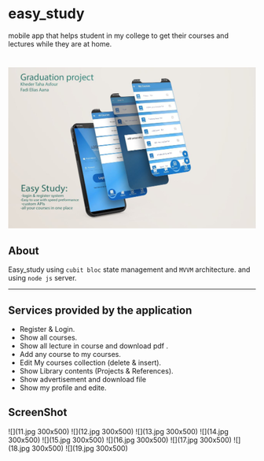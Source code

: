# easy_study
mobile app that helps student in my college to get their courses and lectures while they are at home.
#
![p](p.jpg)

## About
Easy_study using `cubit bloc` state management and `MVVM` architecture.
and using `node js` server.
  - - - -
## Services provided by the application
* Register & Login.
* Show all courses.
* Show all lecture in course and download pdf .
* Add any course to my courses.
* Edit My courses collection (delete & insert).
* Show Library contents (Projects & References).
* Show advertisement and download file 
* Show my profile and edite.

## ScreenShot
![](11.jpg 300x500)
![](12.jpg 300x500)
![](13.jpg 300x500)
![](14.jpg 300x500)
![](15.jpg 300x500)
![](16.jpg 300x500)
![](17.jpg 300x500)
![](18.jpg 300x500)
![](19.jpg 300x500)

